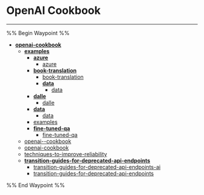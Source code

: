 # OpenAI Cookbook

---

%% Begin Waypoint %%

- **[openai-cookbook](../../../..//home-mthrfckr/ai-and-machine-learning/ai-openai-cookbook/openai-cookbook.md)**
	- **[examples](./examples/examples.md)**
		- **[azure](./examples/azure/azure.md)**
			- [azure](./examples/azure/azure.md)
		- **[book-translation](./examples/book-translation/book-translation.md)**
			- [book-translation](./examples/book-translation/book-translation.md)
			- **[data](./examples/book-translation/data/data.md)**
				- [data](./examples/book-translation/data/data.md)
		- **[dalle](./examples/dalle/dalle.md)**
			- [dalle](./examples/dalle/dalle.md)
		- **[data](./examples/data/data.md)**
			- [data](./examples/data/data.md)
		- [examples](./examples/examples.md)
		- **[fine-tuned-qa](./examples/fine-tuned-qa/fine-tuned-qa.md)**
			- [fine-tuned-qa](./examples/fine-tuned-qa/fine-tuned-qa.md)
	- [openai--cookbook](OpenAI--Cookbook.md)
	- [openai-cookbook](../../../..//home-mthrfckr/ai-and-machine-learning/ai-openai-cookbook/openai-cookbook.md)
	- [techniques-to-improve-reliability](Techniques-To-Improve-Reliability.md)
	- **[transition-guides-for-deprecated-api-endpoints](Transition-Guides-For-Deprecated-Api-Endpoints/Transition-Guides-For-Deprecated-Api-Endpoints.md)**
		- [transition-guides-for-deprecated-api-endpoints-ai](Transition-Guides-For-Deprecated-Api-Endpoints/Transition-Guides-For-Deprecated-Api-Endpoints-AI.md)
		- [transition-guides-for-deprecated-api-endpoints](Transition-Guides-For-Deprecated-Api-Endpoints/Transition-Guides-For-Deprecated-Api-Endpoints.md)

%% End Waypoint %%
